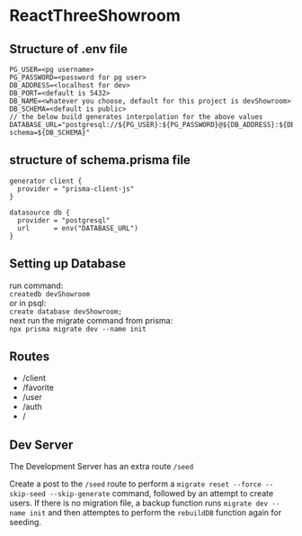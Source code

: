 # ReactThreeShowroom

## Structure of .env file

```text
PG_USER=<pg username>
PG_PASSWORD=<password for pg user>
DB_ADDRESS=<localhost for dev>
DB_PORT=<default is 5432>
DB_NAME=<whatever you choose, default for this project is devShowroom>
DB_SCHEMA=<default is public>
// the below build generates interpolation for the above values
DATABASE_URL="postgresql://${PG_USER}:${PG_PASSWORD}@${DB_ADDRESS}:${DB_PORT}/${DB_NAME}?schema=${DB_SCHEMA}"
```

## structure of schema.prisma file

```prisma
generator client {
  provider = "prisma-client-js"
}

datasource db {
  provider = "postgresql"
  url      = env("DATABASE_URL")
}
```

## Setting up Database

run command:
<br>
`createdb devShowroom`
<br>
or in psql:
<br>
`create database devShowroom;`
<br>
next run the migrate command from prisma:
<br>
`npx prisma migrate dev --name init`

## Routes

- /client
- /favorite
- /user
- /auth
- /

## Dev Server

The Development Server has an extra route `/seed`

Create a post to the `/seed` route to perform a `migrate reset --force --skip-seed --skip-generate` command, followed by an attempt to create users. If there is no migration file, a backup function runs `migrate dev --name init` and then attemptes to perform the `rebuildDB` function again for seeding.
